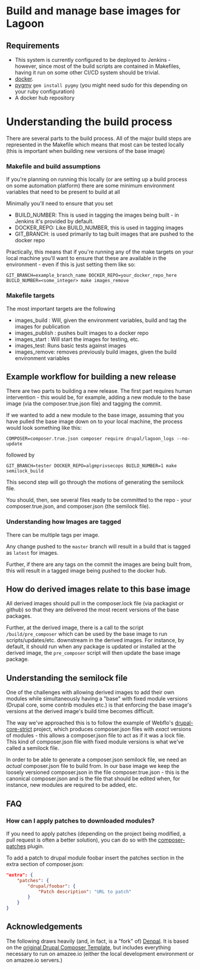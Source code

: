 # Build and manage base images for Lagoon


## Requirements

* This system is currently configured to be deployed to Jenkins - however, since most of the build scripts are contained in Makefiles, having it run on some other CI/CD system should be trivial.
* [docker](https://docs.docker.com/install/).
* [pygmy](https://docs.amazee.io/local_docker_development/pygmy.html) `gem install pygmy` (you might need sudo for this depending on your ruby configuration)
* A docker hub repository

# Understanding the build process

There are several parts to the build process. All of the major build steps are represented in the Makefile which means that most can be tested locally (this is important when building new versions of the base image)

### Makefile and build assumptions

If you're planning on running this locally (or are setting up a build process on some automation platform) there are some minimum environment variables that need to be present to build at all

Minimally you'll need to ensure that you set
* BUILD_NUMBER: This is used in tagging the images being built - in Jenkins it's provided by default.
* DOCKER_REPO: Like BUILD_NUMBER, this is used in tagging images
* GIT_BRANCH: is used primarily to tag built images that are pushed to the docker repo


Practically, this means that if you're running any of the make targets on your local machine
you'll want to ensure that these are available in the environment - even if this is just setting them like so:

`GIT_BRANCH=example_branch_name DOCKER_REPO=your_docker_repo_here BUILD_NUMBER=<some_integer> make images_remove`

### Makefile targets

The most important targets are the following

* images_build : Will, given the environment variables, build and tag the images for publication
* images_publish : pushes built images to a docker repo
* images_start : Will start the images for testing, etc.
* images_test: Runs basic tests against images 
* images_remove: removes previously build images, given the build environment variables

## Example workflow for building a new release

There are two parts to building a new release. The first part requires human intervention - this would be, for example,
adding a new module to the base image (via the composer.true.json file) and tagging the commit.


If we wanted to add a new module to the base image, assuming that you have pulled the base image down on to your local machine, the process would look something like this:

`COMPOSER=composer.true.json composer require drupal/lagoon_logs --no-update`

followed by

`GIT_BRANCH=tester DOCKER_REPO=algmprivsecops BUILD_NUMBER=1 make semilock_build`

This second step will go through the motions of generating the semilock file.

You should, then, see several files ready to be committed to the repo - your composer.true.json, and composer.json (the semilock file).


### Understanding how Images are tagged

There can be multiple tags per image.

Any change pushed to the `master` branch will result in a build that is tagged as `latest` for images.

Further, if there are any tags on the commit the images are being built from, this will result in a tagged image being
 pushed to the docker hub.

## How do derived images relate to this base image

All derived images should pull in the composer.lock file (via packagist or github) so that they are delivered the most
recent versions of the base packages.

Further, at the derived image, there is a call to the script `/build/pre_composer` which can be used by the base image to
run scripts/updates/etc. downstream in the derived images. For instance, by default, it should run when any package is
updated or installed at the derived image, the `pre_composer` script will then update the base image package.

## Understanding the semilock file

One of the challenges with allowing derived images to add their own modules while
simultaneously having a "base" with fixed module versions (Drupal core, some contrib modules etc.)
is that enforcing the base image's versions at the derived image's build time becomes difficult.

The way we've approached this is to follow the example of Webflo's [drupal-core-strict](https://github.com/webflo/drupal-core-strict) project,
which produces composer.json files with _exact_ versions of modules - this allows a composer.json file
to act as if it was a lock file. This kind of composer.json file with fixed module versions is what we've
called a semilock file.

In order to be able to generate a composer.json semilock file, we need an _actual_ composer.json file to build from.
In our base image we keep the loosely versioned composer.json in the file composer.true.json - this is the canonical
composer.json and is the file that should be edited when, for instance, new modules are required to be added, etc.

## FAQ

### How can I apply patches to downloaded modules?

If you need to apply patches (depending on the project being modified, a pull
request is often a better solution), you can do so with the
[composer-patches](https://github.com/cweagans/composer-patches) plugin.

To add a patch to drupal module foobar insert the patches section in the extra
section of composer.json:
```json
"extra": {
    "patches": {
        "drupal/foobar": {
            "Patch description": "URL to patch"
        }
    }
}
```

## Acknowledgements
The following draws heavily (and, in fact, is a "fork" of) [Denpal](https://github.com/dennisarslan/denpal).
It is based on the [original Drupal Composer Template](https://github.com/drupal-composer/drupal-project), but includes everything necessary to run on amazee.io (either the local development environment or on amazee.io servers.)
